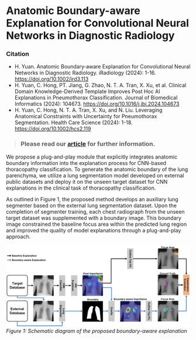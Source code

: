 # Anatomic Boundary-aware Explanation for Convolutional Neural Networks in Diagnostic Radiology
### Citation
* H. Yuan. Anatomic Boundary‐aware Explanation for Convolutional Neural Networks in Diagnostic Radiology. iRadiology (2024): 1-16. https://doi.org/10.1002/ird3.113
* H. Yuan, C. Hong, PT. Jiang, G. Zhao, N. T. A. Tran, X. Xu, et al. Clinical Domain Knowledge-Derived Template Improves Post Hoc AI Explanations in Pneumothorax Classification. Journal of Biomedical Informatics (2024): 104673. https://doi.org/10.1016/j.jbi.2024.104673
* H. Yuan, C. Hong, N. T. A. Tran, X. Xu, and N. Liu. Leveraging Anatomical Constraints with Uncertainty for Pneumothorax Segmentation. Health Care Science (2024): 1-18. https://doi.org/10.1002/hcs2.119

> ### Please read our [article](https://) for further information.
We propose a plug-and-play module that explicitly integrates anatomic boundary information into the explanation process for CNN-based thoracopathy classification. To generate the anatomic boundary of the lung parenchyma, we utilize a lung segmentation model developed on external public datasets and deploy it on the unseen target dataset for CNN explanations in the clinical task of thoracopathy classification.

As outlined in Figure 1, the proposed method develops an auxiliary lung segmenter based on the external lung segmentation dataset. Upon the completion of segmenter training, each chest radiograph from the unseen target dataset was supplemented with a boundary image. This boundary image constrained the baseline focus area within the predicted lung region and improved the quality of model explanations through a plug-and-play approach. 

![](https://github.com/Han-Yuan-Med/constrained-explanation/blob/main/Constrained%20explanation-pipeline.png)
*Figure 1: Schematic diagram of the proposed boundary-aware explanation*
